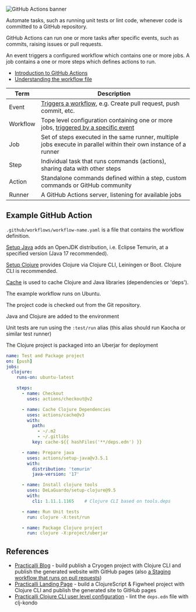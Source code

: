 ![GitHub Actions banner](https://raw.githubusercontent.com/practicalli/graphic-design/live/banners/github-actions-banner.png)

Automate tasks, such as running unit tests or lint code, whenever code is committed to a  GitHub repository.

GitHub Actions can run one or more tasks after specific events, such as commits, raising issues or pull requests.

An event triggers a configured workflow which contains one or more jobs. A job contains a one or more steps which defines actions to run.

* [Introduction to GitHub Actions](https://docs.github.com/en/free-pro-team@latest/actions/learn-github-actions/introduction-to-github-actions)
* [Understanding the workflow file](https://docs.github.com/en/free-pro-team@latest/actions/learn-github-actions/introduction-to-github-actions#understanding-the-workflow-file)

| Term     | Description                                                                                                                                                                            |
|----------|----------------------------------------------------------------------------------------------------------------------------------------------------------------------------------------|
| Event    | [Triggers a workflow](https://docs.github.com/en/free-pro-team@latest/actions/reference/events-that-trigger-workflows), e.g. Create pull request, push commit, etc.                    |
| Workflow | Tope level configuration containing one or more jobs, [triggered by a specific event](https://docs.github.com/en/free-pro-team@latest/actions/reference/events-that-trigger-workflows) |
| Job      | Set of steps executed in the same runner, multiple jobs execute in parallel within their own instance of a runner                                                               |
| Step     | Individual task that runs commands (actions), sharing data with other steps                                                                                                             |
| Action   | Standalone commands defined within a step, custom commands or GitHub community                                                                                                          |
| Runner   | A GitHub Actions server, listening for available jobs                                                                                                                                  |


## Example GitHub Action

`.github/workflows/workflow-name.yaml` is a file that contains the workflow definition.

[Setup Java](https://github.com/actions/setup-java) adds an OpenJDK distribution, i.e. Eclipse Temurin, at a specified version (Java 17 recommended).

[Setup Clojure](https://github.com/DeLaGuardo/setup-clojure) provides Clojure via Clojure CLI, Leiningen or Boot.  Clojure CLI is recommended.

[Cache](https://github.com/actions/cache) is used to cache Clojure and Java libraries (dependencies or 'deps').

The example workflow runs on Ubuntu.

The project code is checked out from the Git repository.

Java and Clojure are added to the environment

Unit tests are run using the `:test/run` alias (this alias should run Kaocha or similar test runner)

The Clojure project is packaged into an Uberjar for deployment

```yml
name: Test and Package project
on: [push]
jobs:
  clojure:
    runs-on: ubuntu-latest

    steps:
      - name: Checkout
        uses: actions/checkout@v2

      - name: Cache Clojure Dependencies
        uses: actions/cache@v3
        with:
          path:
            - ~/.m2
            - ~/.gitlibs
          key: cache-${{ hashFiles('**/deps.edn') }}

      - name: Prepare java
        uses: actions/setup-java@v3.5.1
        with:
          distribution: 'temurin'
          java-version: '17'

      - name: Install clojure tools
        uses: DeLaGuardo/setup-clojure@9.5
        with:
          cli: 1.11.1.1165    # Clojure CLI based on tools.deps

      - name: Run Unit tests
        run: clojure -X:test/run

      - name: Package Clojure project
        run: clojure -X:project/uberjar
```

## References

* [Practicalli Blog](https://github.com/practicalli/blog/blob/live/.github/workflows/publish-blog.yml) - build publish a Cryogen project with Clojure CLI and publish the generated website with GitHub pages (also [a Staging workflow that runs on pull requests](https://github.com/practicalli/blog/blob/live/.github/workflows/publish-blog-staging.yml))
* [Practicalli Landing Page](https://github.com/practicalli/practicalli.github.io/blob/live/.github/workflows/deploy.yml) - build a ClojureScript & Figwheel project with Clojure CLI and publish the generated site to GitHub pages
* [Practicalli Clojure CLI user level configuration](https://github.com/practicalli/clojure-deps-edn/blob/live/.github/workflows/lint-with-clj-kondo.yml) - lint the `deps.edn` file with clj-kondo
